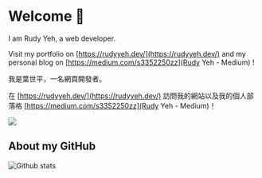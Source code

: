 # Welcome 👋

I am Rudy Yeh, a web developer.

Visit my portfolio on [https://rudyyeh.dev/](https://rudyyeh.dev/) and my personal blog on [https://medium.com/s3352250zz](Rudy Yeh - Medium) !

我是葉世平，一名網頁開發者。

在 [https://rudyyeh.dev/](https://rudyyeh.dev/) 訪問我的網站以及我的個人部落格 [https://medium.com/s3352250zz](Rudy Yeh - Medium)！

<a href="https://rudyyeh.dev/">
  <img src="https://skillicons.dev/icons?i=html,css,javascript,react,next,tailwind,mongo,ts,netlify,vscode,nodejs,idea)" />
</a>

## About my GitHub

![Github stats](https://github-readme-stats.vercel.app/api?username=rudy0628&show_icons=true&count_private=true)

<!--
**rudy0628/rudy0628** is a ✨ _special_ ✨ repository because its `README.md` (this file) appears on your GitHub profile.

Here are some ideas to get you started:

- 🔭 I’m currently working on ...
- 🌱 I’m currently learning ...
- 👯 I’m looking to collaborate on ...
- 🤔 I’m looking for help with ...
- 💬 Ask me about ...
- 📫 How to reach me: ...
- 😄 Pronouns: ...
- ⚡ Fun fact: ...
-->
